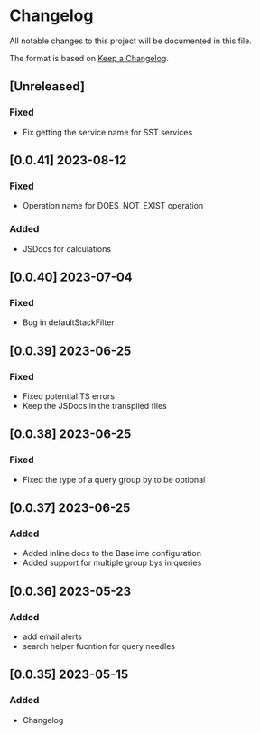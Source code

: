 # Changelog

All notable changes to this project will be documented in this file.


The format is based on [Keep a Changelog](https://keepachangelog.com/en/1.0.0/).

## [Unreleased]
### Fixed
- Fix getting the service name for SST services

## [0.0.41] 2023-08-12
### Fixed
- Operation name for DOES_NOT_EXIST operation
### Added
- JSDocs for calculations

## [0.0.40] 2023-07-04
### Fixed

- Bug in defaultStackFilter
## [0.0.39] 2023-06-25
### Fixed
- Fixed potential TS errors
- Keep the JSDocs in the transpiled files

## [0.0.38] 2023-06-25
### Fixed
- Fixed the type of a query group by to be optional

## [0.0.37] 2023-06-25
### Added
- Added inline docs to the Baselime configuration
- Added support for multiple group bys in queries


## [0.0.36] 2023-05-23
### Added
- add email alerts
- search helper fucntion for query needles

## [0.0.35] 2023-05-15

### Added
- Changelog

